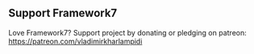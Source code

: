 
## Support Framework7

Love Framework7? Support project by donating or pledging on patreon:
https://patreon.com/vladimirkharlampidi